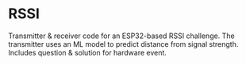 # RSSI
Transmitter & receiver code for an ESP32-based RSSI challenge. The transmitter uses an ML model to predict distance from signal strength. Includes question & solution for hardware event.
